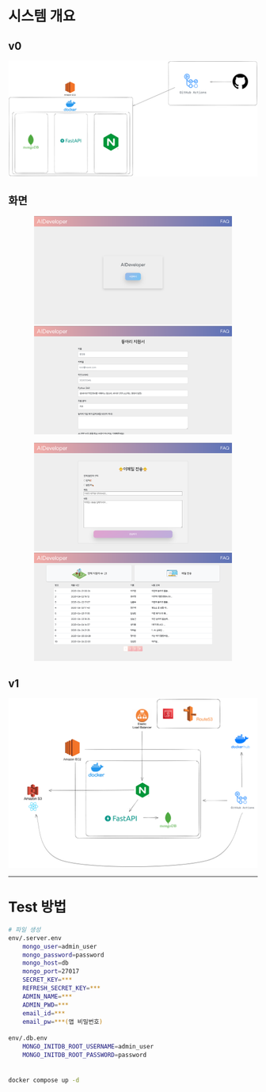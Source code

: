##

# 시스템 개요

## v0
![](./img/aid_v0_system.png)

## 화면
<p align=center>
    <img src="./img/aid_v0_home.png" width=400/>
    <img src="./img/aid_v0_submit.png" width=400/>
</p>
<p align=center>
    <img src="./img/aid_v0_mail.png" width=400/>
    <img src="./img/aid_v0_admin.png" width=400/>
</p>


## v1
![](./img/aid_v1_system.png)

---

# Test 방법

```sh
# 파일 생성
env/.server.env
    mongo_user=admin_user
    mongo_password=password
    mongo_host=db
    mongo_port=27017
    SECRET_KEY=***
    REFRESH_SECRET_KEY=***
    ADMIN_NAME=***
    ADMIN_PWD=***
    email_id=***
    email_pw=***(앱 비밀번호)

env/.db.env
    MONGO_INITDB_ROOT_USERNAME=admin_user
    MONGO_INITDB_ROOT_PASSWORD=password


docker compose up -d
```
